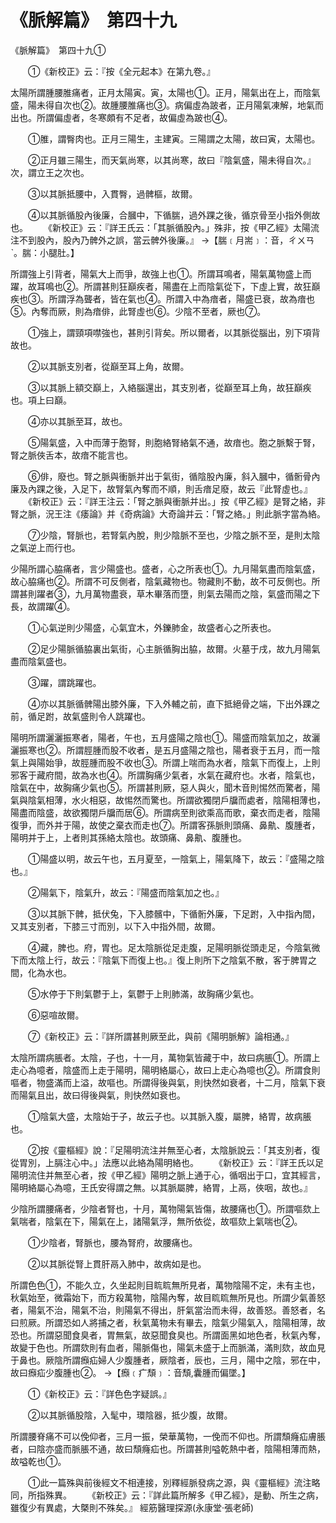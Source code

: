 # 《脈解篇》　第四十九




《脈解篇》　第四十九①


　　①《新校正》云：『按《全元起本》在第九卷。』


太陽所謂腫腰脽痛者，正月太陽寅。寅，太陽也①。正月，陽氣出在上，而陰氣盛，陽未得自次也②。故腫腰脽痛也③。病偏虛為跛者，正月陽氣凍解，地氣而出也。所謂偏虛者，冬寒頗有不足者，故偏虛為跛也④。


　　①脽，謂臀肉也。正月三陽生，主建寅。三陽謂之太陽，故曰寅，太陽也。


　　②正月雖三陽生，而天氣尚寒，以其尚寒，故曰『陰氣盛，陽未得自次。』次，謂立王之次也。


　　③以其脈抵腰中，入貫臀，過髀樞，故爾。


　　④以其脈循股內後廉，合膕中，下循腨，過外踝之後，循京骨至小指外側故也。
　　《新校正》云：『詳王氏云：「其脈循股內。」殊非，按《甲乙經》太陽流注不到股內，股內乃髀外之誤，當云髀外後廉。』
→【腨﹝月耑﹞：音，ㄔㄨㄢˋ。腨：小腿肚。】


所謂強上引背者，陽氣大上而爭，故強上也①。所謂耳鳴者，陽氣萬物盛上而躍，故耳鳴也②。所謂甚則狂巔疾者，陽盡在上而陰氣從下，下虛上實，故狂巔疾也③。所謂浮為聾者，皆在氣也④。所謂入中為瘖者，陽盛已衰，故為瘖也⑤。內奪而厥，則為瘖俳，此腎虛也⑥。少陰不至者，厥也⑦。


　　①強上，謂頸項噤強也，甚則引背矣。所以爾者，以其脈從腦出，別下項背故也。


　　②以其脈支別者，從巔至耳上角，故爾。


　　③以其脈上額交巔上，入絡腦還出，其支別者，從巔至耳上角，故狂巔疾也。項上曰巔。


　　④亦以其脈至耳，故也。


　　⑤陽氣盛，入中而薄于胞腎，則胞絡腎絡氣不通，故瘖也。胞之脈繫于腎，腎之脈俠舌本，故瘖不能言也。


　　⑥俳，廢也。腎之脈與衝脈并出于氣街，循陰股內廉，斜入膕中，循䯒骨內廉及內踝之後，入足下，故腎氣內奪而不順，則舌瘖足廢，故云『此腎虛也。』
　　《新校正》云：『詳王注云：「腎之脈與衝脈并出。」按《甲乙經》是腎之絡，非腎之脈，況王注《痿論》并《奇病論》大奇論并云：「腎之絡。」則此脈字當為絡。


　　⑦少陰，腎脈也，若腎氣內脫，則少陰脈不至也，少陰之脈不至，是則太陰之氣逆上而行也。


少陽所謂心脇痛者，言少陽盛也。盛者，心之所表也①。九月陽氣盡而陰氣盛，故心脇痛也②。所謂不可反側者，陰氣藏物也。物藏則不動，故不可反側也。所謂甚則躍者③，九月萬物盡衰，草木畢落而墮，則氣去陽而之陰，氣盛而陽之下長，故謂躍④。


　　①心氣逆則少陽盛，心氣宜木，外鑠肺金，故盛者心之所表也。


　　②足少陽脈循脇裏出氣街，心主脈循胸出脇，故爾。火墓于戌，故九月陽氣盡而陰氣盛也。


　　③躍，謂跳躍也。


　　④亦以其脈循髀陽出膝外廉，下入外輔之前，直下抵絕骨之端，下出外踝之前，循足跗，故氣盛則令人跳躍也。


陽明所謂灑灑振寒者，陽者，午也，五月盛陽之陰也①。陽盛而陰氣加之，故灑灑振寒也②。所謂脛腫而股不收者，是五月盛陽之陰也，陽者衰于五月，而一陰氣上與陽始爭，故脛腫而股不收也③。所謂上喘而為水者，陰氣下而復上，上則邪客于藏府間，故為水也④。所謂胸痛少氣者，水氣在藏府也。水者，陰氣也，陰氣在中，故胸痛少氣也⑤。所謂甚則厥，惡人與火，聞木音則惕然而驚者，陽氣與陰氣相薄，水火相惡，故惕然而驚也。所謂欲獨閉戶牖而處者，陰陽相薄也，陽盡而陰盛，故欲獨閉戶牖而居⑥。所謂病至則欲乘高而歌，棄衣而走者，陰陽復爭，而外并于陽，故使之棄衣而走也⑦。所謂客孫脈則頭痛、鼻鼽、腹腫者，陽明并于上，上者則其孫絡太陰也。故頭痛、鼻鼽、腹腫也。


　　①陽盛以明，故云午也，五月夏至，一陰氣上，陽氣降下，故云：『盛陽之陰也。』


　　②陽氣下，陰氣升，故云：『陽盛而陰氣加之也。』


　　③以其脈下髀，抵伏兔，下入膝髕中，下循䯒外廉，下足跗，入中指內間，又其支別者，下膝三寸而別，以下入中指外間，故爾。


　　④藏，脾也。府，胃也。足太陰脈從足走腹，足陽明脈從頭走足，今陰氣微下而太陰上行，故云：『陰氣下而復上也。』復上則所下之陰氣不散，客于脾胃之間，化為水也。


　　⑤水停于下則氣鬱于上，氣鬱于上則肺滿，故胸痛少氣也。


　　⑥惡喧故爾。


　　⑦《新校正》云：『詳所謂甚則厥至此，與前《陽明脈解》論相通。』


太陰所謂病脹者。太陰，子也，十一月，萬物氣皆藏于中，故曰病脹①。所謂上走心為噫者，陰盛而上走于陽明，陽明絡屬心，故曰上走心為噫也②。所謂食則嘔者，物盛滿而上溢，故嘔也。所謂得後與氣，則快然如衰者，十二月，陰氣下衰而陽氣且出，故曰得後與氣，則快然如衰也。


　　①陰氣大盛，太陰始于子，故云子也。以其脈入腹，屬脾，絡胃，故病脹也。


　　②按《靈樞經》說：『足陽明流注并無至心者，太陰脈說云：「其支別者，復從胃別，上膈注心中。」法應以此絡為陽明絡也。
　　《新校正》云：『詳王氏以足陽明流住并無至心者，按《甲乙經》陽明之脈上通于心，循咽出于口，宜其經言，陽明絡屬心為噫，王氏安得謂之無。以其脈屬脾，絡胃，上鬲，俠咽，故也。』


少陰所謂腰痛者，少陰者腎也，十月，萬物陽氣皆傷，故腰痛也①。所謂嘔欬上氣喘者，陰氣在下，陽氣在上，諸陽氣浮，無所依從，故嘔欬上氣喘也②。


　　①少陰者，腎脈也，腰為腎府，故腰痛也。


　　②以其脈從腎上貫肝鬲入肺中，故病如是也。


所謂色色①，不能久立，久坐起則目䀮䀮無所見者，萬物陰陽不定，未有主也，秋氣始至，微霜始下，而方殺萬物，陰陽內奪，故目䀮䀮無所見也。所謂少氣善怒者，陽氣不治，陽氣不治，則陽氣不得出，肝氣當治而未得，故善怒。善怒者，名曰煎厥。所謂恐如人將捕之者，秋氣萬物未有畢去，陰氣少陽氣入，陰陽相薄，故恐也。所謂惡聞食臭者，胃無氣，故惡聞食臭也。所謂面黑如地色者，秋氣內奪，故變于色也。所謂欬則有血者，陽脈傷也，陽氣未盛于上而脈滿，滿則欬，故血見于鼻也。厥陰所謂㿗疝婦人少腹腫者，厥陰者，辰也，三月，陽中之陰，邪在中，故曰㿗疝少腹腫也②。
→【㿗﹝疒頹﹞：音頹,囊腫而偏墜。】


　　①《新校正》云：『詳色色字疑誤。』


　　②以其脈循股陰，入髦中，環陰器，抵少腹，故爾。


所謂腰脊痛不可以俛仰者，三月一振，榮華萬物，一俛而不仰也。所謂頹癃疝膚脹者，曰陰亦盛而脈脹不通，故曰頹癃疝也。所謂甚則嗌乾熱中者，陰陽相薄而熱，故嗌乾也①。


　　①此一篇殊與前後經文不相連接，別釋經脈發病之源，與《靈樞經》流注略同，所指殊異。
　　《新校正》云：『詳此篇所解多《甲乙經》，是動、所生之病，雖復少有異處，大槩則不殊矣。』
經筋醫理探源(永康堂‧張老師)
             


